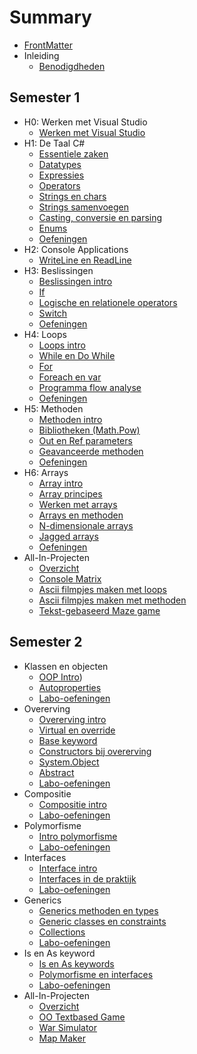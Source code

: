 # Summary

* [FrontMatter](README.md)
* Inleiding
  * [Benodigdheden](0_intro/benodigdheden.md)

## Semester 1
* H0: Werken met Visual Studio
  * [Werken met Visual Studio](0_intro/1_werkenmetvs.md) 
* H1: De Taal C#
  * [Essentiele zaken](1_csharpbasics/0_csharpessentials.md)
  * [Datatypes](1_csharpbasics/1_datatypes.md)
  * [Expressies](1_csharpbasics/2_expressies.md)
  * [Operators](1_csharpbasics/3_operators.md)
  * [Strings en chars](1_csharpbasics/5_chars_strings.md)
  * [Strings samenvoegen](1_csharpbasics/6_stringInterpolation.md)
  * [Casting, conversie en parsing](1_csharpbasics/4_converteren_casting.md)
  * [Enums](1_csharpbasics/7_enum.md)
  * [Oefeningen](1_csharpbasics/A_Practica.md)
* H2: Console Applications
   * [WriteLine en ReadLine](1_csharpbasics/2_console.md)
* H3: Beslissingen
  * [Beslissingen intro](2_beslissingen/0_beslissingen_intro.md)
  * [If](2_beslissingen/0_if.md)
  * [Logische en relationele operators](2_beslissingen/1_logic_and_relationsoperator.md)
  * [Switch](2_beslissingen/2_switch.md)
  * [Oefeningen](2_beslissingen/A_Practica.md)
* H4: Loops
  * [Loops intro](3_herhalingen/0_loops_intro.md)
  * [While en Do While](3_herhalingen/1_while_dowhile.md)
  * [For](3_herhalingen/2_for.md)
  * [Foreach en var](3_herhalingen/3_foreach.md)
  * [Programma flow analyse](3_herhalingen/4_programflow.md)
  * [Oefeningen](3_herhalingen/A_Practica.md)
* H5: Methoden
  * [Methoden intro](4_methoden/0_intromethods.MD)
  * [Bibliotheken (Math.Pow)](4_methoden/1_bibliotheken.MD)
  * [Out en Ref parameters](4_methoden/2_outenref.MD)
  * [Geavanceerde methoden](4_methoden/3_advancedmethod.md)
  * [Oefeningen](4_methoden/A_Practica.md)
* H6: Arrays
  * [Array intro](5_arrays/0_ArraysIntro.md)
  * [Array principes](5_arrays/1_ArraysBasics.md)
  * [Werken met arrays](5_arrays/2_werken_met_arrays.md)
  * [Arrays en methoden](5_arrays/3_arrays_en_methoden.md)
  * [N-dimensionale arrays](5_arrays/4_ndimensionalArrays.md)
  * [Jagged arrays](5_arrays/5_jaggedArrays.md)
  * [Oefeningen](5_arrays/A_Practica.md)
* All-In-Projecten
  * [Overzicht](A_DEEL1_AllInOne/0_Deel1_IntroductieAllInOne.md)
  * [Console Matrix](A_DEEL1_AllInOne/1_ConsoleMatrix.md)
  * [Ascii filmpjes maken met loops](A_DEEL1_AllInOne/3_AsciiMovieWithLoops.md)
  * [Ascii filmpjes maken met methoden](A_DEEL1_AllInOne/2_AsciiMoviesWithMethods.md)
  * [Tekst-gebaseerd Maze game](A_DEEL1_AllInOne/4_MazeGame.md)



## Semester 2

* Klassen en objecten
  * [OOP Intro](6_klassen_en_objecten/0_oop_intro.md))
  * [Autoproperties](6_klassen_en_objecten/3_autoprop.md)
  * [Labo-oefeningen](6_klassen_en_objecten/A_Practica.md)
* Overerving
  * [Overerving intro](7_overerving/0_overerving_intro.MD)
  * [Virtual en override](7_overerving/1_virtual_override.md)
  * [Base keyword](7_overerving/2_base.md)
  * [Constructors bij overerving](7_overerving/3_constructors_inheritance.md)
  * [System.Object](7_overerving/4_System_Object.md)
  * [Abstract](7_overerving/5_abstract.md)
  * [Labo-oefeningen](7_overerving/A_Practica.md)
* Compositie
  * [Compositie intro](8_compositie/0_compositie_intro.MD)
  * [Labo-oefeningen](8_compositie/A_Practica.md)
* Polymorfisme
  * [Intro polymorfisme](11_polymorfisme/11_polymo_intro.MD)
  * [Labo-oefeningen](11_polymorfisme/A_Practica.md)
* Interfaces
  * [Interface intro](9_interfaces/1_Interface_intro.MD) 
  * [Interfaces in de praktijk](9_interfaces/2_InterfacesInPraktijk.md)
  * [Labo-oefeningen](9_interfaces/A_Practica.md)
* Generics
  * [Generics methoden en types](10_generics/0_generics_intro.MD)
  * [Generic classes en constraints](10_generics/2_genericclasses_en_constraints.md)
  * [Collections](10_generics/8_Collections.md)
  * [Labo-oefeningen](10_generics/A_Practica.md)
* Is en As keyword
  * [Is en As keywords](12_IsAs/1_IsAs.md)
  * [Polymorfisme en interfaces](12_IsAs/2_Polymorfisme_Interfaces.md)
  * [Labo-oefeningen](12_IsAs/A_Practica.md)
* All-In-Projecten
  * [Overzicht](A_DEEL2_AllInOne/0_Deel2_IntroductieAllInOne.md)
  * [OO Textbased Game](A_DEEL2_AllInOne/2_OOTextGame.md)
  * [War Simulator](A_DEEL2_AllInOne/3_WarGame.md)
  * [Map Maker](A_DEEL2_AllInOne/1_MapMapker.md) 

